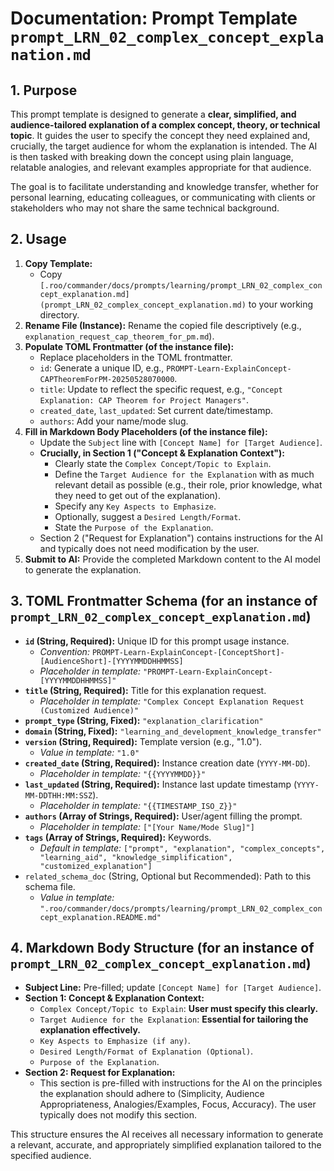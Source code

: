 # Documentation: Prompt Template `prompt_LRN_02_complex_concept_explanation.md`

## 1. Purpose

This prompt template is designed to generate a **clear, simplified, and audience-tailored explanation of a complex concept, theory, or technical topic**. It guides the user to specify the concept they need explained and, crucially, the target audience for whom the explanation is intended. The AI is then tasked with breaking down the concept using plain language, relatable analogies, and relevant examples appropriate for that audience.

The goal is to facilitate understanding and knowledge transfer, whether for personal learning, educating colleagues, or communicating with clients or stakeholders who may not share the same technical background.

## 2. Usage

1.  **Copy Template:**
    *   Copy `[.roo/commander/docs/prompts/learning/prompt_LRN_02_complex_concept_explanation.md](prompt_LRN_02_complex_concept_explanation.md)` to your working directory.
2.  **Rename File (Instance):** Rename the copied file descriptively (e.g., `explanation_request_cap_theorem_for_pm.md`).
3.  **Populate TOML Frontmatter (of the instance file):**
    *   Replace placeholders in the TOML frontmatter.
    *   `id`: Generate a unique ID, e.g., `PROMPT-Learn-ExplainConcept-CAPTheoremForPM-20250528070000`.
    *   `title`: Update to reflect the specific request, e.g., `"Concept Explanation: CAP Theorem for Project Managers"`.
    *   `created_date`, `last_updated`: Set current date/timestamp.
    *   `authors`: Add your name/mode slug.
4.  **Fill in Markdown Body Placeholders (of the instance file):**
    *   Update the `Subject` line with `[Concept Name] for [Target Audience]`.
    *   **Crucially, in Section 1 ("Concept & Explanation Context"):**
        *   Clearly state the `Complex Concept/Topic to Explain`.
        *   Define the `Target Audience for the Explanation` with as much relevant detail as possible (e.g., their role, prior knowledge, what they need to get out of the explanation).
        *   Specify any `Key Aspects to Emphasize`.
        *   Optionally, suggest a `Desired Length/Format`.
        *   State the `Purpose of the Explanation`.
    *   Section 2 ("Request for Explanation") contains instructions for the AI and typically does not need modification by the user.
5.  **Submit to AI:** Provide the completed Markdown content to the AI model to generate the explanation.

## 3. TOML Frontmatter Schema (for an instance of `prompt_LRN_02_complex_concept_explanation.md`)

*   **`id` (String, Required):** Unique ID for this prompt usage instance.
    *   *Convention:* `PROMPT-Learn-ExplainConcept-[ConceptShort]-[AudienceShort]-[YYYYMMDDHHMMSS]`
    *   *Placeholder in template:* `"PROMPT-Learn-ExplainConcept-[YYYYMMDDHHMMSS]"`
*   **`title` (String, Required):** Title for this explanation request.
    *   *Placeholder in template:* `"Complex Concept Explanation Request (Customized Audience)"`
*   **`prompt_type` (String, Fixed):** `"explanation_clarification"`
*   **`domain` (String, Fixed):** `"learning_and_development_knowledge_transfer"`
*   **`version` (String, Required):** Template version (e.g., "1.0").
    *   *Value in template:* `"1.0"`
*   **`created_date` (String, Required):** Instance creation date (`YYYY-MM-DD`).
    *   *Placeholder in template:* `"{{YYYYMMDD}}"`
*   **`last_updated` (String, Required):** Instance last update timestamp (`YYYY-MM-DDTHH:MM:SSZ`).
    *   *Placeholder in template:* `"{{TIMESTAMP_ISO_Z}}"`
*   **`authors` (Array of Strings, Required):** User/agent filling the prompt.
    *   *Placeholder in template:* `["[Your Name/Mode Slug]"]`
*   **`tags` (Array of Strings, Required):** Keywords.
    *   *Default in template:* `["prompt", "explanation", "complex_concepts", "learning_aid", "knowledge_simplification", "customized_explanation"]`
*   `related_schema_doc` (String, Optional but Recommended): Path to this schema file.
    *   *Value in template:* `".roo/commander/docs/prompts/learning/prompt_LRN_02_complex_concept_explanation.README.md"`

## 4. Markdown Body Structure (for an instance of `prompt_LRN_02_complex_concept_explanation.md`)

*   **Subject Line:** Pre-filled; update `[Concept Name] for [Target Audience]`.
*   **Section 1: Concept & Explanation Context:**
    *   `Complex Concept/Topic to Explain`: **User must specify this clearly.**
    *   `Target Audience for the Explanation`: **Essential for tailoring the explanation effectively.**
    *   `Key Aspects to Emphasize (if any)`.
    *   `Desired Length/Format of Explanation (Optional)`.
    *   `Purpose of the Explanation`.
*   **Section 2: Request for Explanation:**
    *   This section is pre-filled with instructions for the AI on the principles the explanation should adhere to (Simplicity, Audience Appropriateness, Analogies/Examples, Focus, Accuracy). The user typically does not modify this section.

This structure ensures the AI receives all necessary information to generate a relevant, accurate, and appropriately simplified explanation tailored to the specified audience.